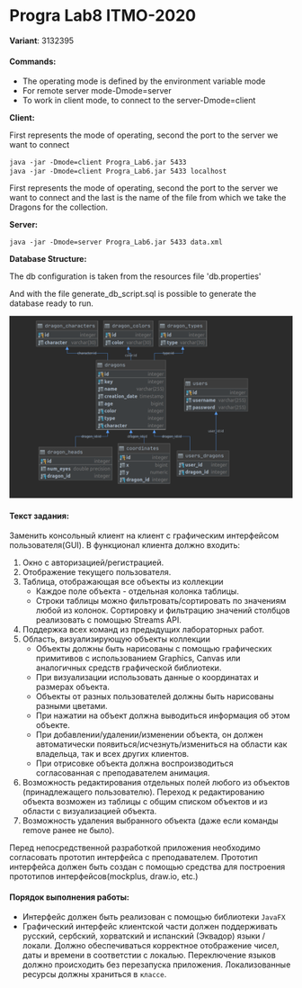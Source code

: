 # Progra Lab8 ITMO-2020

**Variant**: 3132395

#### Commands:
* The operating mode is defined by the environment variable mode
* For remote server mode-Dmode=server
* To work in client mode, to connect to the server-Dmode=client

**Client:** 

First represents the mode of operating, second the port to the server we want to connect
```
java -jar -Dmode=client Progra_Lab6.jar 5433
java -jar -Dmode=client Progra_Lab6.jar 5433 localhost
```

First represents the mode of operating, second the port to the server we want to connect and the last is the name of the file from which we take the Dragons for the collection.

**Server:** 
```
java -jar -Dmode=server Progra_Lab6.jar 5433 data.xml
```

**Database Structure:**

The db configuration is taken from the resources file 'db.properties'

And with the file generate_db_script.sql is possible to generate the database ready to run.

![db_structure](docs/db_structure.png)


#### Текст задания:

Заменить консольный клиент на клиент с графическим интерфейсом пользователя(GUI). 
В функционал клиента должно входить:

1. Окно с авторизацией/регистрацией.
2. Отображение текущего пользователя.
3. Таблица, отображающая все объекты из коллекции
    * Каждое поле объекта - отдельная колонка таблицы.
    * Строки таблицы можно фильтровать/сортировать по значениям любой из колонок. Сортировку и фильтрацию значений столбцов реализовать с помощью Streams API.
4. Поддержка всех команд из предыдущих лабораторных работ.
5. Область, визуализирующую объекты коллекции
    * Объекты должны быть нарисованы с помощью графических примитивов с использованием Graphics, Canvas или аналогичных средств графической библиотеки.
    * При визуализации использовать данные о координатах и размерах объекта.
    * Объекты от разных пользователей должны быть нарисованы разными цветами.
    * При нажатии на объект должна выводиться информация об этом объекте.
    * При добавлении/удалении/изменении объекта, он должен автоматически появиться/исчезнуть/измениться  на области как владельца, так и всех других клиентов. 
    * При отрисовке объекта должна воспроизводиться согласованная с преподавателем анимация.
6. Возможность редактирования отдельных полей любого из объектов (принадлежащего пользователю). Переход к редактированию объекта возможен из таблицы с общим списком объектов и из области с визуализацией объекта.
7. Возможность удаления выбранного объекта (даже если команды remove ранее не было).

Перед непосредственной разработкой приложения необходимо согласовать прототип интерфейса с преподавателем. Прототип интерфейса должен быть создан с помощью средства для построения прототипов интерфейсов(mockplus, draw.io, etc.)


#### Порядок выполнения работы:
* Интерфейс должен быть реализован с помощью библиотеки `JavaFX`
* Графический интерфейс клиентской части должен поддерживать русский, сербский, хорватский и испанский (Эквадор) языки / локали. Должно обеспечиваться корректное отображение чисел, даты и времени в соответстии с локалью. Переключение языков должно происходить без перезапуска приложения. Локализованные ресурсы должны храниться в `классе`.
